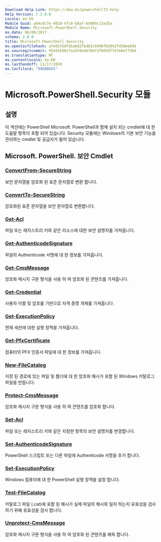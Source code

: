```yaml
---
Download Help Link: https://aka.ms/powershell72-help
Help Version: 7.2.0.0
Locale: en-US
Module Guid: a94c8c7e-9810-47c0-b8af-65089c13a35a
Module Name: Microsoft.PowerShell.Security
ms.date: 06/09/2017
schema: 2.0.0
title: Microsoft.PowerShell.Security
ms.openlocfilehash: afe0333dfd5a0d2fbd83c9496f02042fd50be694
ms.sourcegitcommit: 95d41698c7a2450eeb70ef2fb6507fe7e6eff3b6
ms.translationtype: MT
ms.contentlocale: ko-KR
ms.lasthandoff: 11/17/2020
ms.locfileid: "99600655"
---
```

# Microsoft.PowerShell.Security 모듈

## 설명

이 섹션에는 PowerShell Microsoft. PowerShell과 함께 설치 되는 cmdlet에 대 한 도움말 항목이 포함 되어 있습니다. Security 모듈에는 Windows의 기본 보안 기능을 관리하는 cmdlet 및 공급자가 들어 있습니다.

## Microsoft. PowerShell. 보안 Cmdlet

### [ConvertFrom-SecureString](ConvertFrom-SecureString.md)
보안 문자열을 암호화 된 표준 문자열로 변환 합니다.

### [ConvertTo-SecureString](ConvertTo-SecureString.md)
암호화된 표준 문자열을 보안 문자열로 변환합니다.

### [Get-Acl](Get-Acl.md)
파일 또는 레지스트리 키와 같은 리소스에 대한 보안 설명자를 가져옵니다.

### [Get-AuthenticodeSignature](Get-AuthenticodeSignature.md)
파일의 Authenticode 서명에 대 한 정보를 가져옵니다.

### [Get-CmsMessage](Get-CmsMessage.md)
암호화 메시지 구문 형식을 사용 하 여 암호화 된 콘텐츠를 가져옵니다.

### [Get-Credential](Get-Credential.md)
사용자 이름 및 암호를 기반으로 자격 증명 개체를 가져옵니다.

### [Get-ExecutionPolicy](Get-ExecutionPolicy.md)
현재 세션에 대한 실행 정책을 가져옵니다.

### [Get-PfxCertificate](Get-PfxCertificate.md)
컴퓨터의 PFX 인증서 파일에 대 한 정보를 가져옵니다.

### [New-FileCatalog](New-FileCatalog.md)
지정 된 경로에 있는 파일 및 폴더에 대 한 암호화 해시가 포함 된 Windows 카탈로그 파일을 만듭니다.

### [Protect-CmsMessage](Protect-CmsMessage.md)
암호화 메시지 구문 형식을 사용 하 여 콘텐츠를 암호화 합니다.

### [Set-Acl](Set-Acl.md)
파일 또는 레지스트리 키와 같은 지정한 항목의 보안 설명자를 변경합니다.

### [Set-AuthenticodeSignature](Set-AuthenticodeSignature.md)
PowerShell 스크립트 또는 다른 파일에 Authenticode 서명을 추가 합니다.

### [Set-ExecutionPolicy](Set-ExecutionPolicy.md)
Windows 컴퓨터에 대 한 PowerShell 실행 정책을 설정 합니다.

### [Test-FileCatalog](Test-FileCatalog.md)
카탈로그 파일 (.cat)에 포함 된 해시가 실제 파일의 해시와 일치 하는지 유효성을 검사 하기 위해 유효성을 검사 합니다.

### [Unprotect-CmsMessage](Unprotect-CmsMessage.md)
암호화 메시지 구문 형식을 사용 하 여 암호화 된 콘텐츠를 해독 합니다.


